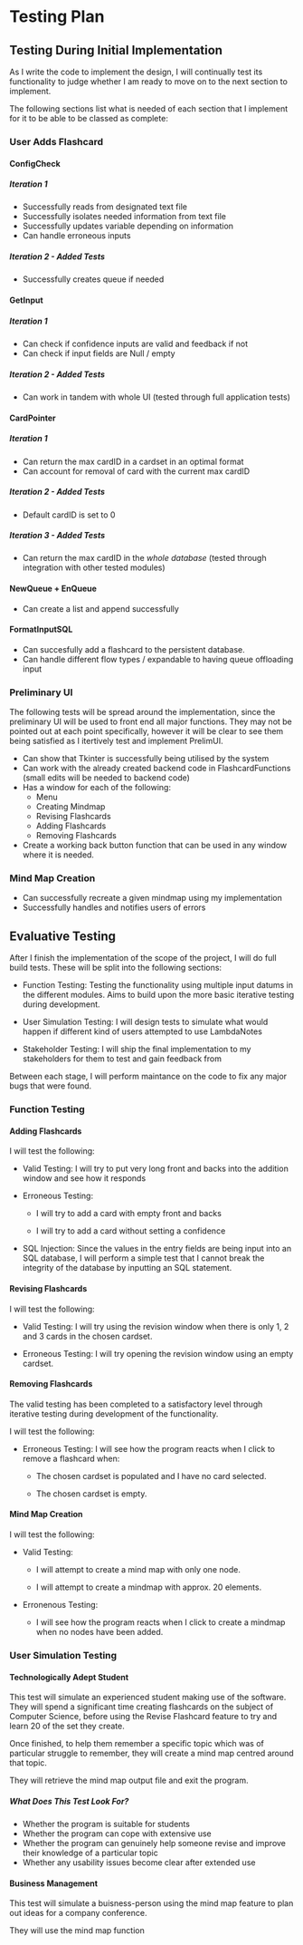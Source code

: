 # Testing Plan

## Testing During Initial Implementation

As I write the code to implement the design, I will continually test its functionality to judge whether I am ready to move on to the next section to implement. 

The following sections list what is needed of each section that I implement for it to be able to be classed as complete:

### User Adds Flashcard

#### ConfigCheck

##### Iteration 1

- Successfully reads from designated text file
- Successfully isolates needed information from text file
- Successfully updates variable depending on information
- Can handle erroneous inputs

##### Iteration 2 - Added Tests

- Successfully creates queue if needed

#### GetInput

##### Iteration 1

- Can check if confidence inputs are valid and feedback if not
- Can check if input fields are Null / empty

##### Iteration 2 - Added Tests

- Can work in tandem with whole UI (tested through full application tests)

#### CardPointer

##### Iteration 1

- Can return the max cardID in a cardset in an optimal format
- Can account for removal of card with the current max cardID

##### Iteration 2 - Added Tests

- Default cardID is set to 0

##### Iteration 3 - Added Tests

- Can return the max cardID in the *whole database* (tested through integration with other tested modules)

#### NewQueue + EnQueue

- Can create a list and append successfully

#### FormatInputSQL

- Can succesfully add a flashcard to the persistent database.
- Can handle different flow types / expandable to having queue offloading input

### Preliminary UI

The following tests will be spread around the implementation, since the preliminary UI will be used to front end all major functions. They may not be pointed out at each point specifically, however it will be clear to see them being satisfied as I itertively test and implement PrelimUI.

- Can show that Tkinter is successfully being utilised by the system
- Can work with the already created backend code in FlashcardFunctions (small edits will be needed to backend code)
- Has a window for each of the following:
  - Menu
  - Creating Mindmap
  - Revising Flashcards
  - Adding Flashcards
  - Removing Flashcards
- Create a working back button function that can be used in any window where it is needed.

### Mind Map Creation

- Can successfully recreate a given mindmap using my implementation
- Successfully handles and notifies users of errors

## Evaluative Testing

After I finish the implementation of the scope of the project, I will do full build tests. These will be split into the following sections:

- Function Testing: Testing the functionality using multiple input datums in the different modules. Aims to build upon the more basic iterative testing during development.

- User Simulation Testing: I will design tests to simulate what would happen if different kind of users attempted to use LambdaNotes

- Stakeholder Testing: I will ship the final implementation to my stakeholders for them to test and gain feedback from

Between each stage, I will perform maintance on the code to fix any major bugs that were found.

### Function Testing

#### Adding Flashcards

I will test the following:

- Valid Testing: I will try to put very long front and backs into the addition window and see how it responds
- Erroneous Testing: 
  - I will try to add a card with empty front and backs

  - I will try to add a card without setting a confidence

- SQL Injection: Since the values in the entry fields are being input into an SQL database, I will perform a simple test that I cannot break the integrity of the database by inputting an SQL statement.

#### Revising Flashcards

I will test the following:

- Valid Testing: I will try using the revision window when there is only 1, 2 and 3 cards in the chosen cardset.

- Erroneous Testing: I will try opening the revision window using an empty cardset.

#### Removing Flashcards

The valid testing has been completed to a satisfactory level through iterative testing during development of the functionality.

I will test the following:

- Erroneous Testing: I will see how the program reacts when I click to remove a flashcard when:
  
  - The chosen cardset is populated and I have no card selected.
  
  - The chosen cardset is empty.

#### Mind Map Creation

I will test the following:

- Valid Testing: 
  - I will attempt to create a mind map with only one node.

  - I will attempt to create a mindmap with approx. 20 elements.

- Erronenous Testing:
  - I will see how the program reacts when I click to create a mindmap when no nodes have been added.

### User Simulation Testing

#### Technologically Adept Student

This test will simulate an experienced student making use of the software. They will spend a significant time creating flashcards on the subject of Computer Science, before using the Revise Flashcard feature to try and learn 20 of the set they create. 

Once finished, to help them remember a specific topic which was of particular struggle to remember, they will create a mind map centred around that topic. 

They will retrieve the mind map output file and exit the program. 

##### What Does This Test Look For?

- Whether the program is suitable for students
- Whether the program can cope with extensive use
- Whether the program can genuinely help someone revise and improve their knowledge of a particular topic
- Whether any usability issues become clear after extended use

#### Business Management

This test will simulate a buisness-person using the mind map feature to plan out ideas for a company conference.

They will use the mind map function 




